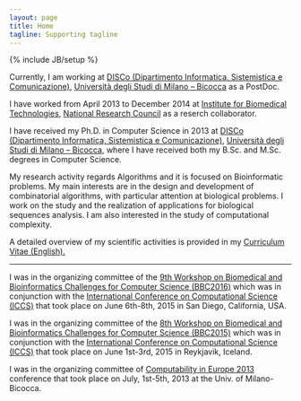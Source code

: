 ```yaml
---
layout: page
title: Home
tagline: Supporting tagline
---
```

{% include JB/setup %}

Currently, I am working at [DISCo (Dipartimento Informatica, Sistemistica e Comunicazione)](http://www.disco.unimib.it/), [Università degli Studi di Milano – Bicocca](http://www.unimib.it/) as a PostDoc.

I have worked from April 2013 to December 2014 at [Institute for Biomedical Technologies](http://www.itb.cnr.it/), [National Research Council](http://www.cnr.it/) as a reserch collaborator.

I have received my Ph.D. in Computer Science in 2013 at [DISCo (Dipartimento Informatica, Sistemistica e Comunicazione)](http://www.disco.unimib.it/), [Università degli Studi di Milano – Bicocca](http://www.unimib.it/), where I have received both my B.Sc. and M.Sc. degrees in Computer Science.

My research activity regards Algorithms and it is focused on Bioinformatic problems. My main interests are in the design and development of combinatorial algorithms, with particular attention at biological problems. I work on the study and the realization of applications for biological sequences analysis. I am also interested in the study of computational complexity.

A detailed overview of my scientific activities is provided in my [Curriculum Vitae (English).](./data/CV-Beretta-Stefano.pdf)

---
I was in the organizing committee of the [9th Workshop on Biomedical and Bioinformatics Challenges for Computer Science (BBC2016)](https://bbc2016workshop.wordpress.com/) which was in conjunction with the [International Conference on Computational Science (ICCS)](http://www.iccs-meeting.org/iccs2016/) that took place on June 6th-8th, 2015 in San Diego, California, USA.

I was in the organizing committee of the [8th Workshop on Biomedical and Bioinformatics Challenges for Computer Science (BBC2015)](https://bbc2015.wordpress.com/) which was in conjunction with the [International Conference on Computational Science (ICCS)](http://www.iccs-meeting.org/iccs2015/) that took place on June 1st-3rd, 2015 in Reykjavik, Iceland.

I was in the organizing committee of [Computability in Europe 2013](http://cie2013.disco.unimib.it/) conference that took place on July, 1st-5th, 2013 at the Univ. of Milano-Bicocca.
